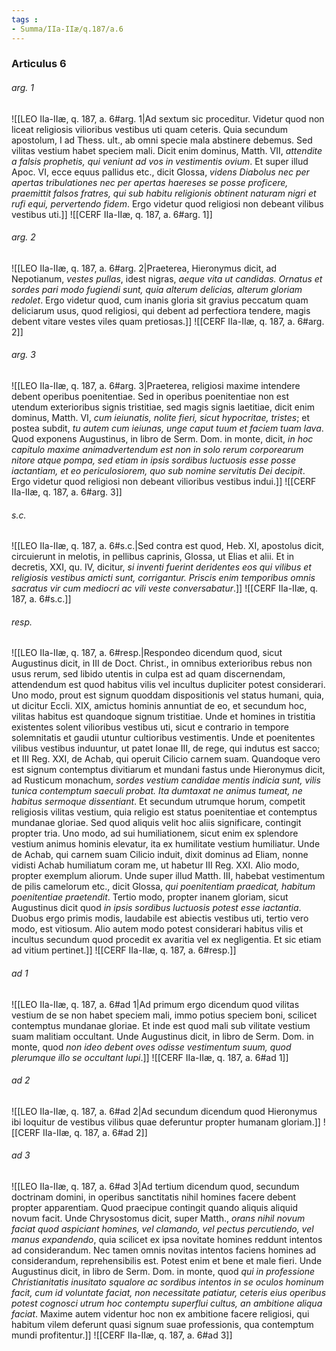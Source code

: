 ```yaml
---
tags : 
- Summa/IIa-IIæ/q.187/a.6
---
```


### Articulus 6

###### arg. 1
![[LEO IIa-IIæ, q. 187, a. 6#arg. 1|Ad sextum sic proceditur. Videtur quod non liceat religiosis vilioribus vestibus uti quam ceteris. Quia secundum apostolum, I ad Thess. ult., ab omni specie mala abstinere debemus. Sed vilitas vestium habet speciem mali. Dicit enim dominus, Matth. VII, *attendite a falsis prophetis, qui veniunt ad vos in vestimentis ovium*. Et super illud Apoc. VI, ecce equus pallidus etc., dicit Glossa, *videns Diabolus nec per apertas tribulationes nec per apertas haereses se posse proficere, praemittit falsos fratres, qui sub habitu religionis obtinent naturam nigri et rufi equi, pervertendo fidem*. Ergo videtur quod religiosi non debeant vilibus vestibus uti.]]
![[CERF IIa-IIæ, q. 187, a. 6#arg. 1]]

###### arg. 2
![[LEO IIa-IIæ, q. 187, a. 6#arg. 2|Praeterea, Hieronymus dicit, ad Nepotianum, *vestes pullas*, idest nigras, *aeque vita ut candidas. Ornatus et sordes pari modo fugiendi sunt, quia alterum delicias, alterum gloriam redolet*. Ergo videtur quod, cum inanis gloria sit gravius peccatum quam deliciarum usus, quod religiosi, qui debent ad perfectiora tendere, magis debent vitare vestes viles quam pretiosas.]]
![[CERF IIa-IIæ, q. 187, a. 6#arg. 2]]

###### arg. 3
![[LEO IIa-IIæ, q. 187, a. 6#arg. 3|Praeterea, religiosi maxime intendere debent operibus poenitentiae. Sed in operibus poenitentiae non est utendum exterioribus signis tristitiae, sed magis signis laetitiae, dicit enim dominus, Matth. VI, *cum ieiunatis, nolite fieri, sicut hypocritae, tristes*; et postea subdit, *tu autem cum ieiunas, unge caput tuum et faciem tuam lava*. Quod exponens Augustinus, in libro de Serm. Dom. in monte, dicit, *in hoc capitulo maxime animadvertendum est non in solo rerum corporearum nitore atque pompa, sed etiam in ipsis sordibus luctuosis esse posse iactantiam, et eo periculosiorem, quo sub nomine servitutis Dei decipit*. Ergo videtur quod religiosi non debeant vilioribus vestibus indui.]]
![[CERF IIa-IIæ, q. 187, a. 6#arg. 3]]

###### s.c.
![[LEO IIa-IIæ, q. 187, a. 6#s.c.|Sed contra est quod, Heb. XI, apostolus dicit, circuierunt in melotis, in pellibus caprinis, Glossa, ut Elias et alii. Et in decretis, XXI, qu. IV, dicitur, *si inventi fuerint deridentes eos qui vilibus et religiosis vestibus amicti sunt, corrigantur. Priscis enim temporibus omnis sacratus vir cum mediocri ac vili veste conversabatur*.]]
![[CERF IIa-IIæ, q. 187, a. 6#s.c.]]

###### resp.
![[LEO IIa-IIæ, q. 187, a. 6#resp.|Respondeo dicendum quod, sicut Augustinus dicit, in III de Doct. Christ., in omnibus exterioribus rebus non usus rerum, sed libido utentis in culpa est ad quam discernendam, attendendum est quod habitus vilis vel incultus dupliciter potest considerari. Uno modo, prout est signum quoddam dispositionis vel status humani, quia, ut dicitur Eccli. XIX, amictus hominis annuntiat de eo, et secundum hoc, vilitas habitus est quandoque signum tristitiae. Unde et homines in tristitia existentes solent vilioribus vestibus uti, sicut e contrario in tempore solemnitatis et gaudii utuntur cultioribus vestimentis. Unde et poenitentes vilibus vestibus induuntur, ut patet Ionae III, de rege, qui indutus est sacco; et III Reg. XXI, de Achab, qui operuit Cilicio carnem suam. Quandoque vero est signum contemptus divitiarum et mundani fastus unde Hieronymus dicit, ad Rusticum monachum, *sordes vestium candidae mentis indicia sunt, vilis tunica contemptum saeculi probat. Ita dumtaxat ne animus tumeat, ne habitus sermoque dissentiant*. Et secundum utrumque horum, competit religiosis vilitas vestium, quia religio est status poenitentiae et contemptus mundanae gloriae. Sed quod aliquis velit hoc aliis significare, contingit propter tria. Uno modo, ad sui humiliationem, sicut enim ex splendore vestium animus hominis elevatur, ita ex humilitate vestium humiliatur. Unde de Achab, qui carnem suam Cilicio induit, dixit dominus ad Eliam, nonne vidisti Achab humiliatum coram me, ut habetur III Reg. XXI. Alio modo, propter exemplum aliorum. Unde super illud Matth. III, habebat vestimentum de pilis camelorum etc., dicit Glossa, *qui poenitentiam praedicat, habitum poenitentiae praetendit*. Tertio modo, propter inanem gloriam, sicut Augustinus dicit quod *in ipsis sordibus luctuosis potest esse iactantia*. Duobus ergo primis modis, laudabile est abiectis vestibus uti, tertio vero modo, est vitiosum. Alio autem modo potest considerari habitus vilis et incultus secundum quod procedit ex avaritia vel ex negligentia. Et sic etiam ad vitium pertinet.]]
![[CERF IIa-IIæ, q. 187, a. 6#resp.]]

###### ad 1
![[LEO IIa-IIæ, q. 187, a. 6#ad 1|Ad primum ergo dicendum quod vilitas vestium de se non habet speciem mali, immo potius speciem boni, scilicet contemptus mundanae gloriae. Et inde est quod mali sub vilitate vestium suam malitiam occultant. Unde Augustinus dicit, in libro de Serm. Dom. in monte, quod *non ideo debent oves odisse vestimentum suum, quod plerumque illo se occultant lupi*.]]
![[CERF IIa-IIæ, q. 187, a. 6#ad 1]]

###### ad 2
![[LEO IIa-IIæ, q. 187, a. 6#ad 2|Ad secundum dicendum quod Hieronymus ibi loquitur de vestibus vilibus quae deferuntur propter humanam gloriam.]]
![[CERF IIa-IIæ, q. 187, a. 6#ad 2]]

###### ad 3
![[LEO IIa-IIæ, q. 187, a. 6#ad 3|Ad tertium dicendum quod, secundum doctrinam domini, in operibus sanctitatis nihil homines facere debent propter apparentiam. Quod praecipue contingit quando aliquis aliquid novum facit. Unde Chrysostomus dicit, super Matth., *orans nihil novum faciat quod aspiciant homines, vel clamando, vel pectus percutiendo, vel manus expandendo*, quia scilicet ex ipsa novitate homines reddunt intentos ad considerandum. Nec tamen omnis novitas intentos faciens homines ad considerandum, reprehensibilis est. Potest enim et bene et male fieri. Unde Augustinus dicit, in libro de Serm. Dom. in monte, quod *qui in professione Christianitatis inusitato squalore ac sordibus intentos in se oculos hominum facit, cum id voluntate faciat, non necessitate patiatur, ceteris eius operibus potest cognosci utrum hoc contemptu superflui cultus, an ambitione aliqua faciat*. Maxime autem videntur hoc non ex ambitione facere religiosi, qui habitum vilem deferunt quasi signum suae professionis, qua contemptum mundi profitentur.]]
![[CERF IIa-IIæ, q. 187, a. 6#ad 3]]

